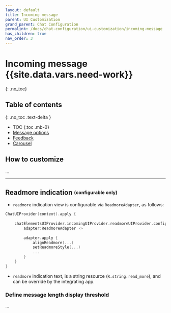 ```yaml
---
layout: default
title: Incoming message
parent: UI Customization
grand_parent: Chat Configuration 
permalink: /docs/chat-configuration/ui-customization/incoming-message
has_children: true
nav_order: 3
---
```


# Incoming message {{site.data.vars.need-work}}
{: .no_toc}

## Table of contents
{: .no_toc .text-delta }

- TOC
{:toc .mb-0}
- [Message options](./incoming-options)
- [Feedback](/docs/advanced-topics/feedback)
- [Carousel](./carousel)


## How to customize
...
 
---

## Readmore indication <sub><sup>(configurable only)</sup></sub>
- `readmore` indication view is configurable via `ReadmoreAdapter`, as follows:   

```kotlin
ChatUIProvider(context).apply {
    
    chatElementsUIProvider.incomingUIProvider.readmoreUIProvider.configure = { 
        adapter:ReadmoreAdapter -> 
        
        adapter.apply {
            alignReadmore(...)
            setReadmoreStyle(...)
            ...
        }
    }        
}
```
- `readmore` indication text, is a string resource (`R.string.read_more`), and can be override by the integrating app.


### Define message length display threshold
...

